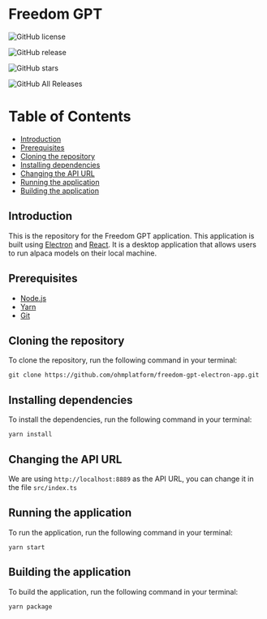 # Freedom GPT

![GitHub license](https://img.shields.io/badge/license-MIT-blue.svg)

![GitHub release](https://img.shields.io/github/release/ohmplatform/freedom-gpt-electron-app.svg)

![GitHub stars](https://img.shields.io/github/stars/ohmplatform/freedom-gpt-electron-app.svg)

![GitHub All Releases](https://img.shields.io/github/downloads/ohmplatform/freedom-gpt-electron-app/total.svg)

# Table of Contents

- [Introduction](#introduction)
- [Prerequisites](#prerequisites)
- [Cloning the repository](#cloning-the-repository)
- [Installing dependencies](#installing-dependencies)
- [Changing the API URL](#changing-the-api-url)
- [Running the application](#running-the-application)
- [Building the application](#building-the-application)

## Introduction

This is the repository for the Freedom GPT application. This application is built using
[Electron](https://www.electronjs.org/) and [React](https://reactjs.org/). It is a desktop application that
allows users to run alpaca models on their local machine.

## Prerequisites

- [Node.js](https://nodejs.org/en/download/)
- [Yarn](https://classic.yarnpkg.com/en/docs/install/#windows-stable)
- [Git](https://git-scm.com/downloads)

## Cloning the repository

To clone the repository, run the following command in your terminal:

`git clone https://github.com/ohmplatform/freedom-gpt-electron-app.git`

## Installing dependencies

To install the dependencies, run the following command in your terminal:

`yarn install`

## Changing the API URL

We are using `http://localhost:8889` as the API URL, you can change it in the file
`src/index.ts`

## Running the application

To run the application, run the following command in your terminal:

`yarn start`

## Building the application

To build the application, run the following command in your terminal:

`yarn package`

